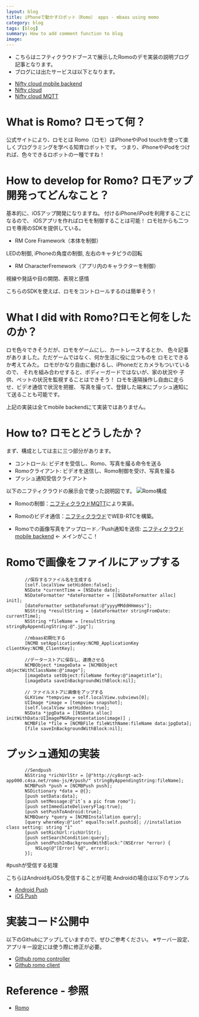 ```yaml
---
layout: blog
title: iPhoneで動かすロボット（Romo） apps - mbaas using memo
category: blog
tags: [blog]  
summary: How to add comment function to blog
image:
---
```


* こちらはニフティクラウドブースで展示したRomoのデモ実装の説明ブログ記事となります。
* ブログには出たサービスは以下となります。
 - [Nifty cloud mobile backend](http://mb.cloud.nifty.com/)
 - [Nifty cloud](http://cloud.nifty.com/)
 - [Nifty cloud MQTT](http://cloud.nifty.com/service/mqtt.htm)

# What is Romo? ロモって何？

公式サイトにより、ロモとは
     Romo（ロモ）はiPhoneやiPod touchを使って楽しくプログラミングを学べる知育ロボットです。
つまり、iPhoneやiPodをつければ、色々できるロボットの一種ですね！

# How to develop for Romo? ロモアップ開発ってどんなこと？

基本的に、iOSアップ開発になりますね。
付けるiPhone/iPodを利用することになるので、
iOSアプリを作ればロモを制御することは可能！
ロモ社からも二つロモ専用のSDKを提供している。

* RM Core Framework（本体を制御）

LEDの制御, iPhoneの角度の制御, 左右のキャタピラの回転

* RM CharacterFremework（アプリ内のキャラクターを制御）

視線や発話や目の開閉、表現と感情

こちらのSDKを使えば、ロモをコントロールするのは簡単そう！

# What I did with Romo?ロモと何をしたのか？

ロモ色々できそうだが、ロモをゲームにし、カートレースするとか、
色々記事がありました。ただゲームではなく、何か生活に役に立つものを
ロモとできるか考えてみた。
ロモがかなり自由に動けるし、iPhoneだとカメラもついているので、
それを組み合わせすると、ボディーガードではないが、家の状況や
子供、ペットの状況を監視することはできそう！
ロモを遠隔操作し自由に走らせ、ビデオ通信で状況を把握、
写真を撮って、登録した端末にプッシュ通知にて送ることも可能です。

上記の実装は全てmobile backendにて実装ではありません。

# How to? ロモとどうしたか？

まず、構成としては主に三つ部分があります。
 - コントロール: ビデオを受信し、Romo、写真を撮る命令を送る
 - Romoクライアント: ビデオを送信し、Romo制御を受け、写真を撮る
 - プッシュ通知受信クライアント

以下のニフティクラウドの展示会で使った説明図です。
![Romo構成](https://goo.gl/qjb3g6)

* Romoの制御：[ニフティクラウドMQTT](http://cloud.nifty.com/service/mqtt.htm)により実装。

* Romoのビデオ通信：[ニフティクラウド](http://cloud.nifty.com/)でWEB-RTCを構築。

* Romoでの画像写真をアップロード／Push通知を送信: [ニフティクラウドmobile backend](http://mb.cloud.nifty.com/) <- メインがここ！

# Romoで画像をファイルにアップする

```
       //保存するファイル名を生成する
       [self.localView setHidden:false];
       NSDate *currentTime = [NSDate date];
       NSDateFormatter *dateFormatter = [[NSDateFormatter alloc] init];
       [dateFormatter setDateFormat:@"yyyyMMddHHmmss"];
       NSString *resultString = [dateFormatter stringFromDate: currentTime];
       NSString *fileName = [resultString stringByAppendingString:@".jpg"];

       //mbaas初期化する
       [NCMB setApplicationKey:NCMB_ApplicationKey clientKey:NCMB_ClientKey];

       //データーストアに保存し、連携させる
       NCMBObject *imageData = [NCMBObject objectWithClassName:@"image"];
       [imageData setObject:fileName forKey:@"imagetitle"];
       [imageData saveInBackgroundWithBlock:nil];

       // ファイルストアに画像をアップする
       GLKView *tempview = self.localView.subviews[0];
       UIImage *image = [tempview snapshot];
       [self.localView setHidden:true];
       NSData *jpgData = [[NSData alloc] initWithData:UIImagePNGRepresentation(image)] ;
       NCMBFile *file = [NCMBFile fileWithName:fileName data:jpgData];
       [file saveInBackgroundWithBlock:nil];
```

# プッシュ通知の実装

```
       //Sendpush
       NSString *richUrlStr = [@"http://cy8srgt-ac3-app000.c4sa.net/romo-js/#/push/" stringByAppendingString:fileName];
       NCMBPush *push = [NCMBPush push];
       NSDictionary *data = @{};
       [push setData:data];
       [push setMessage:@"it`s a pic from romo"];
       [push setImmediateDeliveryFlag:true];
       [push setPushToAndroid:true];
       NCMBQuery *query = [NCMBInstallation query];
       [query whereKey:@"iot" equalTo:self.pushid]; //installation class setting: string "1"
       [push setRichUrl:richUrlStr];
       [push setSearchCondition:query];
       [push sendPushInBackgroundWithBlock:^(NSError *error) {
           NSLog(@"[Error] %@", error);
       }];
```

#pushが受信する処理

こちらはAndroidもiOSも受信することが可能
Androidの場合は以下のサンプル
* [Android Push](http://mb.cloud.nifty.com/doc/sdkguide/android/push.html)
* [iOS Push](http://mb.cloud.nifty.com/doc/sdkguide/ios/push.html)

# 実装コード公開中

以下のGithubにアップしていますので、ぜひご参考ください。
※サーバー設定、アプリキー設定には使う際に修正が必要。

* [Github romo controller](https://github.com/kuroei/NifRomoController)
* [Github romo client](https://github.com/kuroei/NifRomoClient)

# Reference - 参照

* [Romo](http://www.romotive.jp/)
